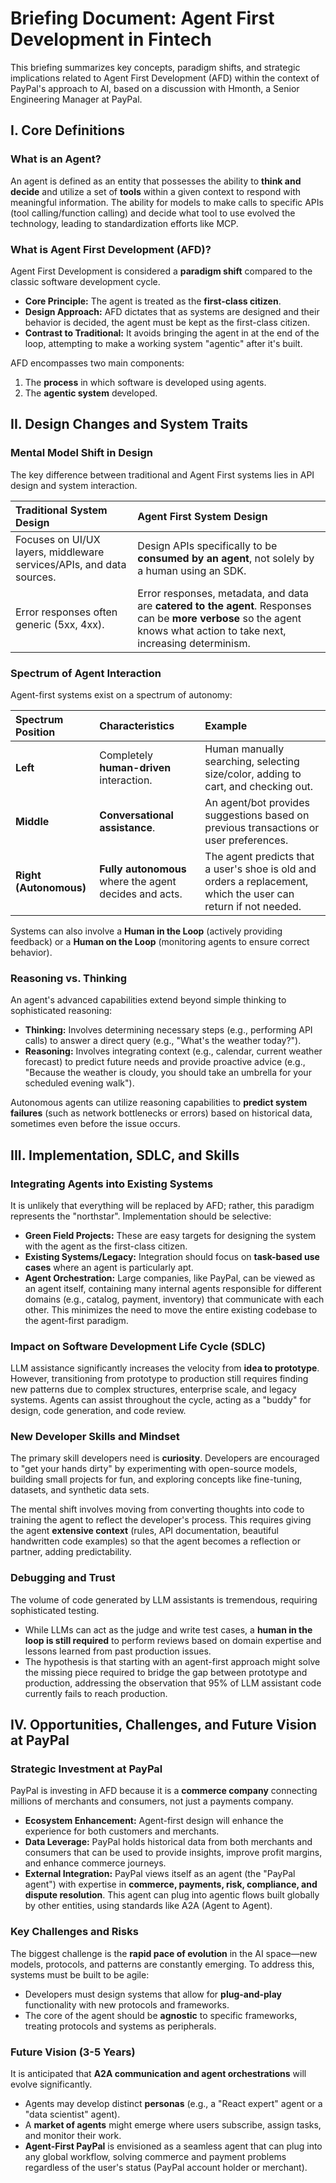 # Briefing Document: Agent First Development in Fintech

This briefing summarizes key concepts, paradigm shifts, and strategic implications related to Agent First Development (AFD) within the context of PayPal's approach to AI, based on a discussion with Hmonth, a Senior Engineering Manager at PayPal.

## I. Core Definitions

### What is an Agent?
An agent is defined as an entity that possesses the ability to **think and decide** and utilize a set of **tools** within a given context to respond with meaningful information. The ability for models to make calls to specific APIs (tool calling/function calling) and decide what tool to use evolved the technology, leading to standardization efforts like MCP.

### What is Agent First Development (AFD)?
Agent First Development is considered a **paradigm shift** compared to the classic software development cycle.

*   **Core Principle:** The agent is treated as the **first-class citizen**.
*   **Design Approach:** AFD dictates that as systems are designed and their behavior is decided, the agent must be kept as the first-class citizen.
*   **Contrast to Traditional:** It avoids bringing the agent in at the end of the loop, attempting to make a working system "agentic" after it's built.

AFD encompasses two main components:
1.  The **process** in which software is developed using agents.
2.  The **agentic system** developed.

## II. Design Changes and System Traits

### Mental Model Shift in Design
The key difference between traditional and Agent First systems lies in API design and system interaction.

| Traditional System Design | Agent First System Design |
| :--- | :--- |
| Focuses on UI/UX layers, middleware services/APIs, and data sources. | Design APIs specifically to be **consumed by an agent**, not solely by a human using an SDK. |
| Error responses often generic (5xx, 4xx). | Error responses, metadata, and data are **catered to the agent**. Responses can be **more verbose** so the agent knows what action to take next, increasing determinism. |

### Spectrum of Agent Interaction
Agent-first systems exist on a spectrum of autonomy:

| Spectrum Position | Characteristics | Example |
| :--- | :--- | :--- |
| **Left** | Completely **human-driven** interaction. | Human manually searching, selecting size/color, adding to cart, and checking out. |
| **Middle** | **Conversational assistance**. | An agent/bot provides suggestions based on previous transactions or user preferences. |
| **Right (Autonomous)** | **Fully autonomous** where the agent decides and acts. | The agent predicts that a user's shoe is old and orders a replacement, which the user can return if not needed. |

Systems can also involve a **Human in the Loop** (actively providing feedback) or a **Human on the Loop** (monitoring agents to ensure correct behavior).

### Reasoning vs. Thinking
An agent's advanced capabilities extend beyond simple thinking to sophisticated reasoning:

*   **Thinking:** Involves determining necessary steps (e.g., performing API calls) to answer a direct query (e.g., "What's the weather today?").
*   **Reasoning:** Involves integrating context (e.g., calendar, current weather forecast) to predict future needs and provide proactive advice (e.g., "Because the weather is cloudy, you should take an umbrella for your scheduled evening walk").

Autonomous agents can utilize reasoning capabilities to **predict system failures** (such as network bottlenecks or errors) based on historical data, sometimes even before the issue occurs.

## III. Implementation, SDLC, and Skills

### Integrating Agents into Existing Systems
It is unlikely that everything will be replaced by AFD; rather, this paradigm represents the "northstar". Implementation should be selective:

*   **Green Field Projects:** These are easy targets for designing the system with the agent as the first-class citizen.
*   **Existing Systems/Legacy:** Integration should focus on **task-based use cases** where an agent is particularly apt.
*   **Agent Orchestration:** Large companies, like PayPal, can be viewed as an agent itself, containing many internal agents responsible for different domains (e.g., catalog, payment, inventory) that communicate with each other. This minimizes the need to move the entire existing codebase to the agent-first paradigm.

### Impact on Software Development Life Cycle (SDLC)
LLM assistance significantly increases the velocity from **idea to prototype**. However, transitioning from prototype to production still requires finding new patterns due to complex structures, enterprise scale, and legacy systems. Agents can assist throughout the cycle, acting as a "buddy" for design, code generation, and code review.

### New Developer Skills and Mindset
The primary skill developers need is **curiosity**. Developers are encouraged to "get your hands dirty" by experimenting with open-source models, building small projects for fun, and exploring concepts like fine-tuning, datasets, and synthetic data sets.

The mental shift involves moving from converting thoughts into code to training the agent to reflect the developer's process. This requires giving the agent **extensive context** (rules, API documentation, beautiful handwritten code examples) so that the agent becomes a reflection or partner, adding predictability.

### Debugging and Trust
The volume of code generated by LLM assistants is tremendous, requiring sophisticated testing.

*   While LLMs can act as the judge and write test cases, a **human in the loop is still required** to perform reviews based on domain expertise and lessons learned from past production issues.
*   The hypothesis is that starting with an agent-first approach might solve the missing piece required to bridge the gap between prototype and production, addressing the observation that 95% of LLM assistant code currently fails to reach production.

## IV. Opportunities, Challenges, and Future Vision at PayPal

### Strategic Investment at PayPal
PayPal is investing in AFD because it is a **commerce company** connecting millions of merchants and consumers, not just a payments company.

*   **Ecosystem Enhancement:** Agent-first design will enhance the experience for both customers and merchants.
*   **Data Leverage:** PayPal holds historical data from both merchants and consumers that can be used to provide insights, improve profit margins, and enhance commerce journeys.
*   **External Integration:** PayPal views itself as an agent (the "PayPal agent") with expertise in **commerce, payments, risk, compliance, and dispute resolution**. This agent can plug into agentic flows built globally by other entities, using standards like A2A (Agent to Agent).

### Key Challenges and Risks
The biggest challenge is the **rapid pace of evolution** in the AI space—new models, protocols, and patterns are constantly emerging. To address this, systems must be built to be agile:

*   Developers must design systems that allow for **plug-and-play** functionality with new protocols and frameworks.
*   The core of the agent should be **agnostic** to specific frameworks, treating protocols and systems as peripherals.

### Future Vision (3-5 Years)
It is anticipated that **A2A communication and agent orchestrations** will evolve significantly.

*   Agents may develop distinct **personas** (e.g., a "React expert" agent or a "data scientist" agent).
*   A **market of agents** might emerge where users subscribe, assign tasks, and monitor their work.
*   **Agent-First PayPal** is envisioned as a seamless agent that can plug into any global workflow, solving commerce and payment problems regardless of the user's status (PayPal account holder or merchant).
